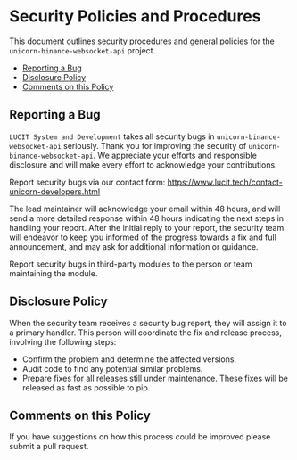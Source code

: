 # Security Policies and Procedures

This document outlines security procedures and general policies for the 
`unicorn-binance-websocket-api` project.

  * [Reporting a Bug](#reporting-a-bug)
  * [Disclosure Policy](#disclosure-policy)
  * [Comments on this Policy](#comments-on-this-policy)

## Reporting a Bug

`LUCIT System and Development` takes all security bugs in `unicorn-binance-websocket-api` seriously.
Thank you for improving the security of `unicorn-binance-websocket-api`. We appreciate your 
efforts and responsible disclosure and will make every effort to acknowledge your contributions.

Report security bugs via our contact form: 
https://www.lucit.tech/contact-unicorn-developers.html

The lead maintainer will acknowledge your email within 48 hours, and will send a
more detailed response within 48 hours indicating the next steps in handling
your report. After the initial reply to your report, the security team will
endeavor to keep you informed of the progress towards a fix and full
announcement, and may ask for additional information or guidance.

Report security bugs in third-party modules to the person or team maintaining
the module.

## Disclosure Policy

When the security team receives a security bug report, they will assign it to a
primary handler. This person will coordinate the fix and release process,
involving the following steps:

  * Confirm the problem and determine the affected versions.
  * Audit code to find any potential similar problems.
  * Prepare fixes for all releases still under maintenance. These fixes will be
    released as fast as possible to pip.

## Comments on this Policy

If you have suggestions on how this process could be improved please submit a
pull request.
